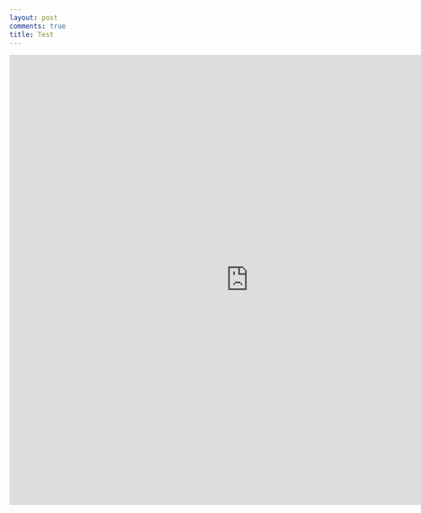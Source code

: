 ```yaml
---
layout: post
comments: true
title: Test
---
```


<iframe src="https://ritvikmath.shinyapps.io/RiseAndDemise/" style="border: none; width: 850px; height: 800px"></iframe>
